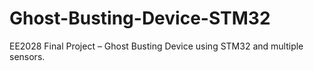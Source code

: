 # Ghost-Busting-Device-STM32
EE2028 Final Project – Ghost Busting Device using STM32 and multiple sensors.
